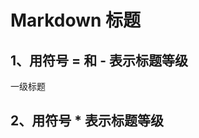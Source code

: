 Markdown 标题
=============

1、用符号 = 和 - 表示标题等级
  ------------------------
  一级标题

2、用符号 * 表示标题等级
  -------------------
